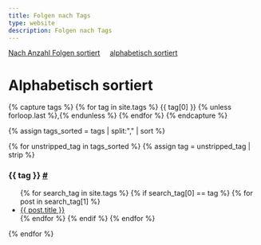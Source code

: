 ```yaml
---
title: Folgen nach Tags
type: website
description: Folgen nach Tags
---
```


<section id="content-links">
	<a href="/tags.html">Nach Anzahl Folgen sortiert</a>
	&nbsp;	&nbsp;
	<a href="/tags-alphabetisch.html">alphabetisch sortiert</a>
</section>

# Alphabetisch sortiert

{% capture tags %}
{% for tag in site.tags %}
{{ tag[0] }}
{% unless forloop.last %},{% endunless %}
{% endfor %}
{% endcapture %}

{% assign tags_sorted = tags | split:"," | sort %}

{% for unstripped_tag in tags_sorted %}
  {% assign tag = unstripped_tag | strip %}
  <h3 id="{{ tag }}">{{ tag }} <a href="/tags.html#{{ tag }}">#</a></h3>
  <ul>
  {% for search_tag in site.tags %}
	{% if search_tag[0] == tag %}
	  {% for post in search_tag[1] %}
		  <li><a href="{{ post.url }}">{{ post.title }}</a></li>
      {% endfor %}
	{% endif %}
  {% endfor %}
  </ul>
{% endfor %}
